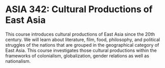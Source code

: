 # ASIA 342: Cultural Productions of East Asia

This course introduces cultural productions of East Asia since the 20th century. We will learn about literature, film, food, philosophy, and political struggles of the nations that are grouped in the geographical category of East Asia. This course investigates those cultural productions within the frameworks of colonialism, globalization, gender relations as well as nationalism.